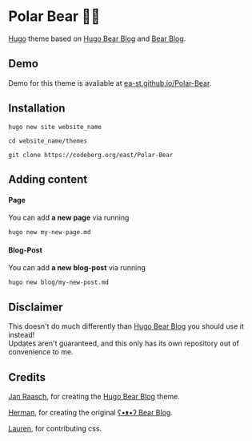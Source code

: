 # Polar Bear 🐻‍❄️
[Hugo](https://gohugo.io/) theme based on [Hugo Bear Blog](https://github.com/janraasch/hugo-bearblog) and [Bear Blog](https://bearblog.dev).


## Demo

Demo for this theme is avaliable at [ea-st.github.io/Polar-Bear](https://ea-st.github.io/Polar-Bear/).


## Installation
```
hugo new site website_name
```
```
cd website_name/themes
```
```
git clone https://codeberg.org/east/Polar-Bear
```

## Adding content

#### Page

You can add **a new page** via running

```
hugo new my-new-page.md
```

#### Blog-Post

You can add **a new blog-post** via running

```
hugo new blog/my-new-post.md
```

## Disclaimer 
This doesn't do much differently than [Hugo Bear Blog](https://github.com/janraasch/hugo-bearblog/) you should use it instead! </br>
Updates aren't guaranteed, and this only has its own repository out of convenience to me.

## Credits

[Jan Raasch](https://github.com/janraasch), for creating the [Hugo Bear Blog](https://github.com/janraasch/hugo-bearblog/) theme.

[Herman](https://herman.bearblog.dev), for creating the original [ʕ•ᴥ•ʔ Bear Blog](https://bearblog.dev/).

[Lauren](https://codeberg.org/lauren), for contributing css.


